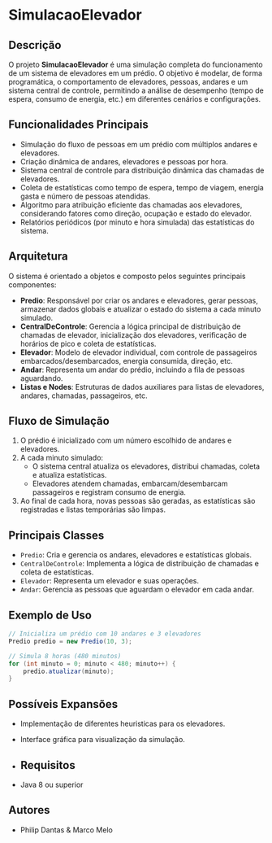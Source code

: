 # SimulacaoElevador

## Descrição

O projeto **SimulacaoElevador** é uma simulação completa do funcionamento de um sistema de elevadores em um prédio. O objetivo é modelar, de forma programática, o comportamento de elevadores, pessoas, andares e um sistema central de controle, permitindo a análise de desempenho (tempo de espera, consumo de energia, etc.) em diferentes cenários e configurações.

## Funcionalidades Principais

- Simulação do fluxo de pessoas em um prédio com múltiplos andares e elevadores.
- Criação dinâmica de andares, elevadores e pessoas por hora.
- Sistema central de controle para distribuição dinâmica das chamadas de elevadores.
- Coleta de estatísticas como tempo de espera, tempo de viagem, energia gasta e número de pessoas atendidas.
- Algoritmo para atribuição eficiente das chamadas aos elevadores, considerando fatores como direção, ocupação e estado do elevador.
- Relatórios periódicos (por minuto e hora simulada) das estatísticas do sistema.

## Arquitetura

O sistema é orientado a objetos e composto pelos seguintes principais componentes:

- **Predio**: Responsável por criar os andares e elevadores, gerar pessoas, armazenar dados globais e atualizar o estado do sistema a cada minuto simulado.
- **CentralDeControle**: Gerencia a lógica principal de distribuição de chamadas de elevador, inicialização dos elevadores, verificação de horários de pico e coleta de estatísticas.
- **Elevador**: Modelo de elevador individual, com controle de passageiros embarcados/desembarcados, energia consumida, direção, etc.
- **Andar**: Representa um andar do prédio, incluindo a fila de pessoas aguardando.
- **Listas e Nodes**: Estruturas de dados auxiliares para listas de elevadores, andares, chamadas, passageiros, etc.

## Fluxo de Simulação

1. O prédio é inicializado com um número escolhido de andares e elevadores.
2. A cada minuto simulado:
   - O sistema central atualiza os elevadores, distribui chamadas, coleta e atualiza estatísticas.
   - Elevadores atendem chamadas, embarcam/desembarcam passageiros e registram consumo de energia.
3. Ao final de cada hora, novas pessoas são geradas, as estatísticas são registradas e listas temporárias são limpas.

## Principais Classes

- `Predio`: Cria e gerencia os andares, elevadores e estatísticas globais.
- `CentralDeControle`: Implementa a lógica de distribuição de chamadas e coleta de estatísticas.
- `Elevador`: Representa um elevador e suas operações.
- `Andar`: Gerencia as pessoas que aguardam o elevador em cada andar.

## Exemplo de Uso

```java
// Inicializa um prédio com 10 andares e 3 elevadores
Predio predio = new Predio(10, 3);

// Simula 8 horas (480 minutos)
for (int minuto = 0; minuto < 480; minuto++) {
    predio.atualizar(minuto);
}
```

## Possíveis Expansões

- Implementação de diferentes heuristicas para os elevadores.
- Interface gráfica para visualização da simulação.
- ## Requisitos

- Java 8 ou superior

## Autores

- Philip Dantas & Marco Melo
